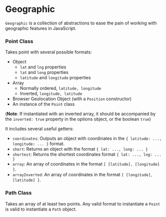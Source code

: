 # Geographic

`Geographic` is a collection of abstractions to ease the pain of working with geographic features in JavaScript.

### Point Class

Takes point with several possible formats:

* Object
  * `lat` and `lng` properties
  * `lat` and `long` properties
  * `latitude` and `longitude` properties
* Array
  * Normally ordered, `latitude, longitude`
  * Inverted, `longitude, latitude`
* Browser Geolocation Object (with a `Position` constructor)
* An instance of the `Point` class

(**Note**: If instantiated with an inverted array, it should be accompanied by the `inverted: true` property in the options object, or the boolean `true`)

It includes several useful getters:

* `coordinates`: Outputs an object with coordinates in the `{ latitude: ..., longitude: ... }` format.
* `short`: Returns an object with the format `{ lat: ..., long: ... }`
* `shortest`: Returns the shortest coordinates format `{ lat: ..., lng: ... }`
* `array`: An array of coordinates in the format `[ [latitude], [longitude] ]`.
* `arrayInverted`: An array of coordinates in the format `[ [longitude], [latitude] ]`.

### Path Class

Takes an array of at least two points. Any valid format to instantiate a `Point` is valid to instantiate a `Path` object.
